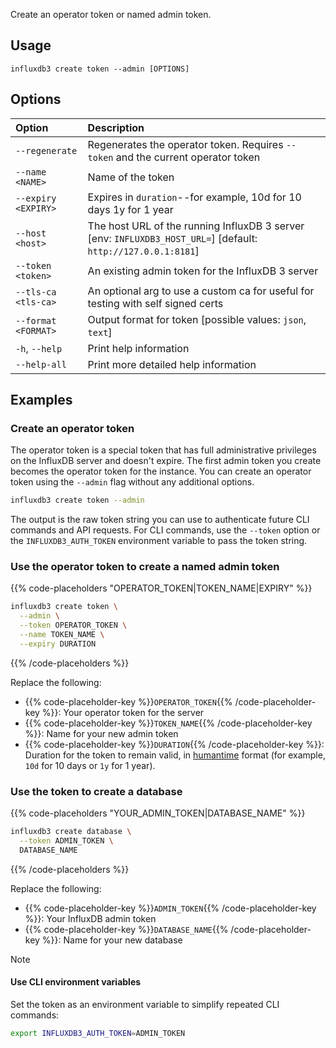 
Create an operator token or named admin token.

## Usage

```
influxdb3 create token --admin [OPTIONS]
```

## Options

| Option | Description |
|:-------|:------------|
| `--regenerate` | Regenerates the operator token. Requires `--token` and the current operator token |
| `--name <NAME>` | Name of the token |
| `--expiry <EXPIRY>` | Expires in `duration`--for example, 10d for 10 days 1y for 1 year |
| `--host <host>` | The host URL of the running InfluxDB 3 server [env: `INFLUXDB3_HOST_URL=`] [default: `http://127.0.0.1:8181`] |
| `--token <token>` | An existing admin token for the InfluxDB 3 server |
| `--tls-ca <tls-ca>` | An optional arg to use a custom ca for useful for testing with self signed certs |
| `--format <FORMAT>` | Output format for token [possible values: `json`, `text`] |
| `-h`, `--help` | Print help information |
| `--help-all` | Print more detailed help information |

## Examples

### Create an operator token

The operator token is a special token that has full administrative privileges on the InfluxDB server and doesn't expire.
The first admin token you create becomes the operator token for the instance.
You can create an operator token using the `--admin` flag without any additional options.

<!--pytest.mark.skip-->

```bash
influxdb3 create token --admin
```

The output is the raw token string you can use to authenticate future CLI commands and API requests.
For CLI commands, use the `--token` option or the `INFLUXDB3_AUTH_TOKEN` environment variable to pass the token string.

### Use the operator token to create a named admin token

{{% code-placeholders "OPERATOR_TOKEN|TOKEN_NAME|EXPIRY" %}}
<!--pytest.mark.skip-->

```bash
influxdb3 create token \
  --admin \
  --token OPERATOR_TOKEN \
  --name TOKEN_NAME \
  --expiry DURATION 
```
{{% /code-placeholders %}}

Replace the following:

- {{% code-placeholder-key %}}`OPERATOR_TOKEN`{{% /code-placeholder-key %}}: Your operator token for the server
- {{% code-placeholder-key %}}`TOKEN_NAME`{{% /code-placeholder-key %}}: Name for your new admin token
- {{% code-placeholder-key %}}`DURATION`{{% /code-placeholder-key %}}: Duration for the token to remain valid, in [humantime](https://docs.rs/humantime/latest/humantime/fn.parse_duration.html) format (for example, `10d` for 10 days or `1y` for 1 year).

### Use the token to create a database

{{% code-placeholders "YOUR_ADMIN_TOKEN|DATABASE_NAME" %}}

<!--pytest.mark.skip-->

```bash
influxdb3 create database \
  --token ADMIN_TOKEN \
  DATABASE_NAME
```
{{% /code-placeholders %}}

Replace the following:

- {{% code-placeholder-key %}}`ADMIN_TOKEN`{{% /code-placeholder-key %}}: Your InfluxDB admin token
- {{% code-placeholder-key %}}`DATABASE_NAME`{{% /code-placeholder-key %}}: Name for your new database

> [!Note]
> #### Use CLI environment variables
> Set the token as an environment variable to simplify repeated CLI commands:
> 
> ```bash 
> export INFLUXDB3_AUTH_TOKEN=ADMIN_TOKEN
> ```
